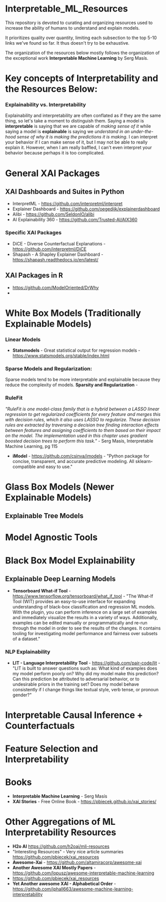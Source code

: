 # Interpretable_ML_Resources

This repository is devoted to curating and organizing resources used to increase the ability of humans to understand and explain models. 

It prioritizes quality over quantity, limiting each subsection to the top 5-10 links we've found so far.  It thus doesn't try to be exhaustive.  

The organization of the resources below mostly follows the organization of the exceptional work **Interpretable Machine Learning** by Serg Masís.

# Key concepts of Interpretability and the Resources Below:

### Explainability vs. Interpretability

Explainability and interpretability are often conflated as if they are the same thing, so let's take a moment to distinguish them.  Saying a model is **interpretable** is saying that we are capable of _making sense of it_ while saying a model is **explainable** is saying we _understand in an under-the-hood sense of why it is making the predictions it is making_.  I can interpret your behavior if I can make sense of it, but I may not be able to really explain it.  However, when I am really baffled, I can't even interpret your behavior because perhaps it is too complicated.

# General XAI Packages

## XAI Dashboards and Suites in Python

* InterpretML - https://github.com/interpretml/interpret
* Explainer Dashboard - https://github.com/oegedijk/explainerdashboard
* Alibi - https://github.com/SeldonIO/alibi
* AI Explainability 360 - https://github.com/Trusted-AI/AIX360

### Specific XAI Packages
* DiCE - Diverse Counterfactual Explanations - https://github.com/interpretml/DiCE
* Shapash - A Shapley Explainer Dashboard - https://shapash.readthedocs.io/en/latest/

## XAI Packages in R
* https://github.com/ModelOriented/DrWhy
* 

# White Box Models (Traditionally Explainable Models)

### Linear Models 
* **Statsmodels** - Great statistical output for regression models -  https://www.statsmodels.org/stable/index.html


### Sparse Models and Regularization:

Sparse models tend to be more interpretable and explainable because they reduce the complexity of models.
**Sparsity and Regularization** - 

### RuleFit

_"RuleFit is one model-class family that is a hybrid between a LASSO linear regression to get regularized coefficients for every feature and merges this with decision rules, which it also uses LASSO to regularize. These decision rules are extracted by traversing a decision tree finding interaction effects between features and assigning coefficients to them based on their impact on the model. The implementation used in this chapter uses gradient boosted decision trees to perform this task."_ - Serg Masís, Interpretable Machine Learning, pg 115


* **iModel** - https://github.com/csinva/imodels -  "Python package for concise, transparent, and accurate predictive modeling. All sklearn-compatible and easy to use."


# Glass Box Models (Newer Explainable Models)

## Explainable Tree Models

# Model Agnostic Tools

# Black Box Model Explainability

## Explainable Deep Learning Models

* **Tensorboard What-if Tool** - https://www.tensorflow.org/tensorboard/what_if_tool - "The What-If Tool (WIT) provides an easy-to-use interface for expanding understanding of black-box classification and regression ML models. With the plugin, you can perform inference on a large set of examples and immediately visualize the results in a variety of ways. Additionally, examples can be edited manually or programmatically and re-run through the model in order to see the results of the changes. It contains tooling for investigating model performance and fairness over subsets of a dataset."


### NLP Explainability
* **LIT - Language Interpretability Tool** - https://github.com/pair-code/lit - "LIT is built to answer questions such as: What kind of examples does my model perform poorly on?
Why did my model make this prediction? Can this prediction be attributed to adversarial behavior, or to undesirable priors in the training set?  Does my model behave consistently if I change things like textual style, verb tense, or pronoun gender?"

# Interpretable Causal Inference + Counterfactuals

# Feature Selection and Interpretability

# Books

* **Interpretable Machine Learning** - Serg Masís
* **XAI Stories** - Free Online Book - https://pbiecek.github.io/xai_stories/

# Other Aggregations of ML Interpretability Resources

* **H2o AI** https://github.com/h2oai/mli-resources
* "Interesting Resources" - Very nice article summaries https://github.com/pbiecek/xai_resources
* **Awesome-Xai** - https://github.com/altamiracorp/awesome-xai
* **Another Awesome XAI Mostly Papers** - https://github.com/lopusz/awesome-interpretable-machine-learning
* https://github.com/pbiecek/xai_resources
* **Yet Another awesome XAI - Alphabetical Order** - https://github.com/jphall663/awesome-machine-learning-interpretability
